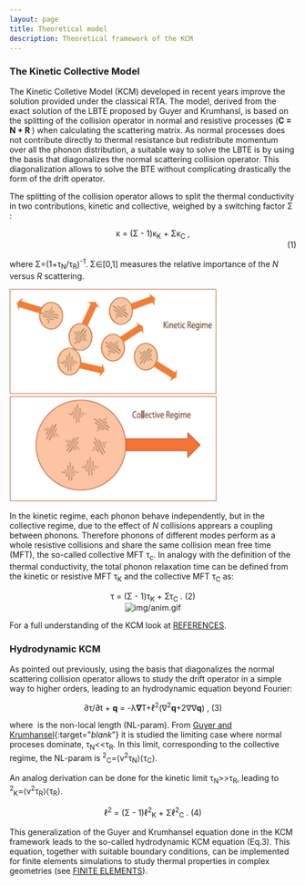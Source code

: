 ```yaml
---
layout: page
title: Theoretical model 
description: Theoretical framework of the KCM 
---
```


### The Kinetic Collective Model

The Kinetic Colletive Model (KCM) developed in recent years improve the solution provided under the classical RTA.
The model, derived from the exact solution of the LBTE proposed by Guyer and Krumhansl,
is based on the splitting of the collision operator in normal and resistive processes (<b>C = N + R </b>) when calculating the scattering matrix.
As normal processes does not contribute directly to thermal resistance but redistribute momentum over all the phonon distribution,
a suitable way to solve the LBTE is by using the basis that diagonalizes the normal scattering collision operator.
This diagonalization allows to solve the BTE without complicating drastically the form of the drift operator.

The splitting of the collision operator allows to split the thermal conductivity in two contributions, kinetic and collective, 
weighed by a switching factor &Sigma; :

<center>&kappa; = (&Sigma; - 1)&kappa;<sub>K</sub> + &Sigma;&kappa;<sub>C</sub> ,</center><div align="right">(1)</div> 

where &Sigma;=(1+&tau;<sub>N</sub>/&tau;<sub>R</sub>)<sup>-1</sup>. &Sigma;&isin;[0,1] measures the relative importance
of the <i>N</i> versus <i>R</i> scattering.

![figkin](img/kinetic_regime.png) ![figcol](img/collective.png)

In the kinetic regime, each phonon behave independently, but in the collective regime, due to the effect
of <i>N</i> collisions apprears a coupling between phonons. Therefore phonons of different modes perform as a whole
resistive collisions and share the same collision mean free time (MFT), the so-called collective MFT &tau;<sub>c</sub>.
In analogy with the definition of the thermal conductivity, the total phonon relaxation time can be defined from the
kinetic or resistive MFT &tau;<sub>K</sub> and the collective MFT &tau;<sub>C</sub> as:

<center>&tau; = (&Sigma; - 1)&tau;<sub>K</sub> + &Sigma;&tau;<sub>C</sub> .      (2)</center>
<center><img class="ipsImage" src="https://physta.github.io/img/anim.gif" alt="img/anim.gif" width="400px" height="auto"></center>

For a full understanding of the KCM look at [REFERENCES](https://physta.github.io/articles/).

### Hydrodynamic KCM 

As pointed out previously, using the basis that diagonalizes the normal scattering collision operator 
allows to study the drift operator in a simple way to higher orders, leading to an hydrodynamic equation beyond Fourier:

<center> &part;&tau;/&part;t + <b>q</b>
 = -&lambda;<b>&nabla;</b>T+&ell;<sup>2</sup>(&nabla;<sup>2</sup><b>q</b>+2&nabla;&nabla;<b>q</b>) ,      (3)</center>

where <math>&ell;</math> is the non-local length (NL-param). From [Guyer and Krumhansel](https://journals.aps.org/pr/abstract/10.1103/PhysRev.148.766){:target="_blank_"} it is studied
the limiting case where normal proceses dominate,  &tau;<sub>N</sub><<&tau;<sub>R</sub>. In this limit, corresponding
to the collective regime, the NL-param is <math>&ell;<sup>2</sup><sub>C</sub>=&langle;v<sup>2</sup>&tau;<sub>N</sub>&rangle;&langle;&tau;<sub>C</sub>&rangle;</math>.

An analog derivation can be done for the kinetic limit &tau;<sub>N</sub>>>&tau;<sub>R</sub>, leading to <math>&ell;<sup>2</sup><sub>K</sub>=&langle;v<sup>2</sup>&tau;<sub>R</sub>&rangle;&langle;&tau;<sub>R</sub>&rangle;</math>.

<center>&ell;<sup>2</sup> = (&Sigma; - 1)&ell;<sup>2</sup><sub>K</sub> + &Sigma;&ell;<sup>2</sup><sub>C</sub> .      (4)</center>

This generalization of the Guyer and Krumhansel equation done in the KCM framework leads to the so-called hydrodynamic KCM equation (Eq.3).
This equation, together with suitable boundary conditions, can be implemented for finite elements simulations to study thermal 
properties in complex geometries (see [FINITE ELEMENTS](https://physta.github.io/finite_elements/)).
